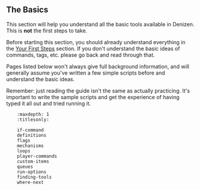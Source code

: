 The Basics
----------

This section will help you understand all the basic tools available in Denizen. This is **not** the first steps to take.

Before starting this section, you should already understand everything in the [Your First Steps](/guides/first-steps/index) section. If you don't understand the basic ideas of commands, tags, etc. please go back and read through that.

Pages listed below won't always give full background information, and will generally assume you've written a few simple scripts before and understand the basic ideas.

Remember: just reading the guide isn't the same as actually practicing. It's important to write the sample scripts and get the experience of having typed it all out and tried running it.

``` toctree::
    :maxdepth: 1
    :titlesonly:

    if-command
    definitions
    flags
    mechanisms
    loops
    player-commands
    custom-items
    queues
    run-options
    finding-tools
    where-next
```
